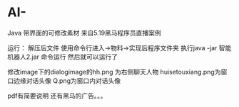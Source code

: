 # AI-
Java 带界面的可修改素材 来自5.19黑马程序员直播案例

运行：
解压后文件
使用命令行进入->物料->实现后程序文件夹 执行java -jar 智能机器人2.jar 命令运行
然后就可以运行了 

修改image下的dialogimage的hh.png 为右侧聊天人物 huisetouxiang.png为窗口边缘对话头像 Q.png为窗口内对话头像

pdf有简要说明 还有黑马的广告。。。
